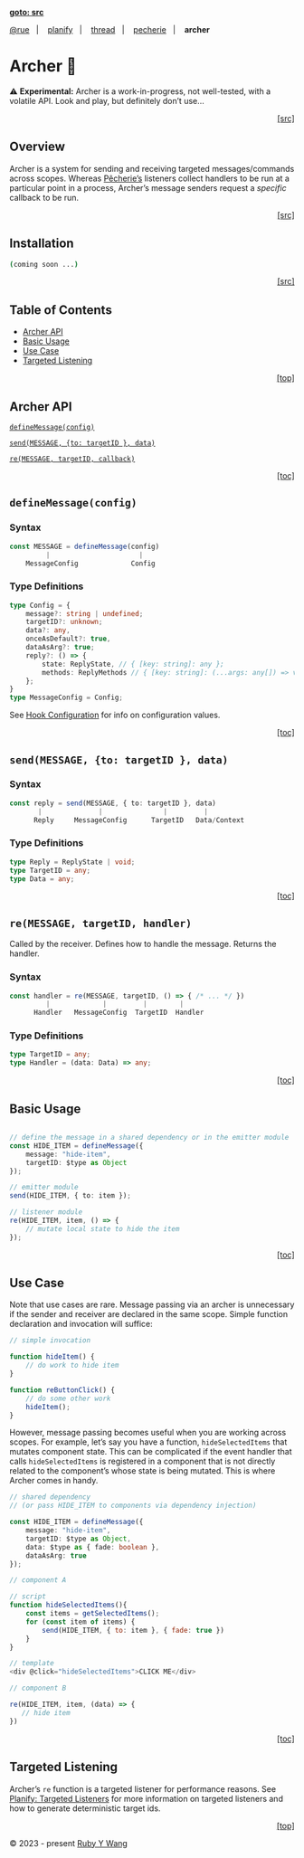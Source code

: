 <p><a id="readme-top" href="#"><b>goto: src</b></a></p>

[@rue](https://github.com/ruby-cube/rue#readme-top)  &nbsp;&nbsp;|&nbsp; &nbsp;  [planify](https://github.com/ruby-cube/rue/tree/main/packages/planify#readme-top)  &nbsp;&nbsp;|&nbsp; &nbsp; [thread](https://github.com/ruby-cube/rue/tree/main/packages/thread#readme-top)  &nbsp;&nbsp;|&nbsp; &nbsp; [pecherie](https://github.com/ruby-cube/rue/tree/main/packages/pecherie#readme-top)  &nbsp;&nbsp;|&nbsp; &nbsp; **archer**
# Archer 🏹

<aside>
⚠️ <b>Experimental:</b> Archer is a work-in-progress, not well-tested, with a volatile API. Look and play, but definitely don’t use…
</aside>

<p align="right"><a href="#">[src]</a></p>

## Overview

Archer is a system for sending and receiving targeted messages/commands across scopes. Whereas [Pêcherie’s](https://github.com/ruby-cube/rue/tree/main/packages/pecherie#readme-top) listeners collect handlers to be run at a particular point in a process, Archer’s message senders request a *specific* callback to be run. 

<p align="right"><a href="#">[src]</a></p>

## Installation

```bash
(coming soon ...)
```
<p align="right"><a href="#">[src]</a></p>

## Table of Contents

- [Archer API](#archer-api)
- [Basic Usage](#basic-usage)
- [Use Case](#use-case)
- [Targeted Listening](#targeted-listening)

<p align="right"><a href="#readme-top">[top]</a></p>

## Archer API

[`defineMessage(config)`](#definemessageconfig) 

[`send(MESSAGE, {to: targetID }, data)`](#sendmessage-to-targetid--data)

[`re(MESSAGE, targetID, callback)`](#remessage-targetid-handler)

<p align="right"><a href="#table-of-contents">[toc]</a></p>

## `defineMessage(config)`

### Syntax

```ts
const MESSAGE = defineMessage(config)
         |                      |
    MessageConfig             Config
```

### Type Definitions

```ts
type Config = {
    message?: string | undefined;
    targetID?: unknown;
    data?: any, 
    onceAsDefault?: true, 
    dataAsArg?: true;
    reply?: () => { 
        state: ReplyState, // { [key: string]: any };
        methods: ReplyMethods // { [key: string]: (...args: any[]) => void } 
    };
}
type MessageConfig = Config;
```

See [Hook Configuration](https://github.com/ruby-cube/rue/tree/main/packages/pecherie#hook-configuration) for info on configuration values.

<p align="right"><a href="#table-of-contents">[toc]</a></p>

## `send(MESSAGE, {to: targetID }, data)`

### Syntax

```ts
const reply = send(MESSAGE, { to: targetID }, data)
       |              |               |         |
      Reply     MessageConfig      TargetID   Data/Context
```

### Type Definitions

```ts
type Reply = ReplyState | void;
type TargetID = any;
type Data = any;
```
<p align="right"><a href="#table-of-contents">[toc]</a></p>

## `re(MESSAGE, targetID, handler)`

 Called by the receiver. Defines how to handle the message. Returns the handler.

### Syntax

```ts
const handler = re(MESSAGE, targetID, () => { /* ... */ })
         |             |         |        |
      Handler   MessageConfig  TargetID  Handler
```

### Type Definitions

```ts
type TargetID = any;
type Handler = (data: Data) => any;
```
<p align="right"><a href="#table-of-contents">[toc]</a></p>

## Basic Usage

```ts

// define the message in a shared dependency or in the emitter module
const HIDE_ITEM = defineMessage({
    message: "hide-item",
    targetID: $type as Object 
});

// emitter module
send(HIDE_ITEM, { to: item });
```

```ts
// listener module
re(HIDE_ITEM, item, () => {
    // mutate local state to hide the item
});
```
<p align="right"><a href="#table-of-contents">[toc]</a></p>

## Use Case

Note that use cases are rare. Message passing via an archer is unnecessary if the sender and receiver are declared in the same scope. Simple function declaration and invocation will suffice:

```ts
// simple invocation

function hideItem() {
    // do work to hide item
}

function reButtonClick() {
    // do some other work
    hideItem();
}
```

However, message passing becomes useful when you are working across scopes. For example, let’s say you have a function, `hideSelectedItems` that mutates component state. This can be complicated if the event handler that calls `hideSelectedItems` is registered in a component that is not directly related to the component’s whose state is being mutated. This is where Archer comes in handy.


```ts
// shared dependency 
// (or pass HIDE_ITEM to components via dependency injection)

const HIDE_ITEM = defineMessage({
    message: "hide-item",
    targetID: $type as Object,
    data: $type as { fade: boolean },
    dataAsArg: true
});
```

```js
// component A

// script
function hideSelectedItems(){
    const items = getSelectedItems();
    for (const item of items) {
        send(HIDE_ITEM, { to: item }, { fade: true })
    }
}

// template
<div @click="hideSelectedItems">CLICK ME</div>

```

```ts
// component B

re(HIDE_ITEM, item, (data) => {
   // hide item
})

```
<p align="right"><a href="#table-of-contents">[toc]</a></p>

## Targeted Listening

Archer’s `re` function is a targeted listener for performance reasons. See [Planify: Targeted Listeners](https://github.com/ruby-cube/rue/tree/main/packages/planify#targeted-listeners) for more information on targeted listeners and how to generate deterministic target ids.

<p align="right"><a href="#readme-top">[top]</a></p>

© 2023 - present [Ruby Y Wang](https://github.com/ruby-cube)

